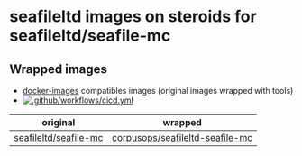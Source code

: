 # seafileltd images on steroids for seafileltd/seafile-mc
## Wrapped images
- [docker-images](https://github.com/corpusops/docker-images) compatibles images (original images wrapped with tools)
- [![.github/workflows/cicd.yml](https://github.com/corpusops/docker-seafile/actions/workflows/cicd.yml/badge.svg)](https://github.com/corpusops/docker-seafile/actions/workflows/cicd.yml)

| original   | wrapped  |
|------------|-----------|
| [seafileltd/seafile-mc](https://hub.docker.com/r/seafileltd/seafile-mc)                         | [corpusops/seafileltd-seafile-mc](https://hub.docker.com/r/corpusops/seafileltd-seafile-mc)                   |
